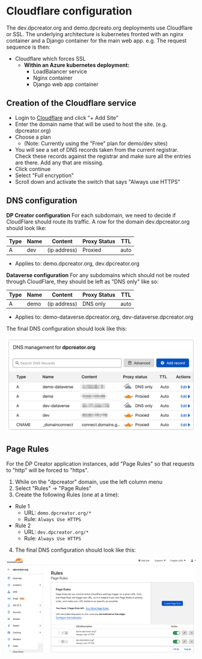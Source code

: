 # Cloudflare configuration

The dev.dpcreator.org and demo.dpcreato.org deployments use Cloudflare or SSL. The underlying architecture is kubernetes fronted with an nginx container and a Django container for the main web app. e.g. The request sequence is then:
  - Cloudflare which forces SSL
    - __Within an Azure kubernetes deployment:__
      - LoadBalancer service
      - Nginx container 
      - Django web app container 

## Creation of the Cloudflare service

  - Login to [Cloudflare](https://www.cloudflare.com/) and click "+ Add Site"
  - Enter the domain name that will be used to host the site. (e.g. dpcreator.org)
  - Choose a plan 
    - (Note: Currently using the "Free" plan for demo/dev sites)
  - You will see a set of DNS records taken from the current registrar. Check these records against the registrar and make sure all the entries are there. Add any that are missing. 
  - Click continue
  - Select "Full encryption"
  - Scroll down and activate the switch that says "Always use HTTPS"


## DNS configuration 

**DP Creator configuration**
For each subdomain, we need to decide if CloudFlare should route its traffic. A row for the domain dev.dpcreator.org should look like: 

| Type      | Name    | Content        | Proxy Status | TTL |
|-----------|---------|----------------|----------|---------|
| A         |   dev   |   (ip address) | Proxied  |   auto  |

- Applies to: demo.dpcreator.org, dev.dpcreator.org

**Dataverse configuration**
For any subdomains which should not be routed through CloudFlare, they should be left as "DNS only" like so:

| Type      | Name    | Content        | Proxy Status | TTL     |
|-----------|---------|----------------|--------------|---------|
| A         |   demo  |  (ip address)  | DNS only     |   auto  |

- Applies to: demo-dataverse.dpcreator.org, dev-dataverse.dpcreator.org


The final DNS configuration should look like this:

[<img src="images/cloudflare_dns.png" width="600" alt="cloudflare_dns.png">](images/cloudflare_dns.png)

## Page Rules

For the DP Creator application instances, add "Page Rules" so that requests to "http" will be forced to "https".

1. While on the "dpcreator" domain, use the left column menu
2. Select "Rules" -> "Page Rules"
3. Create the following Rules (one at a time):
  - Rule 1
    - URL: `demo.dpcreator.org/*`
    - Rule: `Always Use HTTPS`
  - Rule 2
    - URL: `dev.dpcreator.org/*`
    - Rule: `Always Use HTTPS`
4. The final DNS configuration should look like this:

[<img src="images/cloudflare_page_rules.png" width="600" alt="cloudflare_dns.png">](images/cloudflare_page_rules.png)
